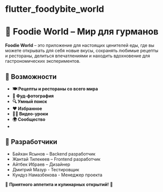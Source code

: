 # flutter_foodybite_world
# 🍔 Foodie World – Мир для гурманов

**Foodie World** – это приложение для настоящих ценителей еды, где вы можете открывать для себя новые вкусы, сохранять любимые рецепты и рестораны, делиться впечатлениями и находить вдохновение для гастрономических экспериментов.

## 🌟 Возможности

- **🍽️ Рецепты и рестораны со всего мира**
- **📸 Фуд-фотография**
- **🔍 Умный поиск**
- **♥️ Избранное**
- **👨‍🍳 Видео-уроки** 
- **🌍 Сообщество**
- 
## 🤝 Разработчики

- Байхан Ясынов – Backend разработчик
- Жантай Тилекеев – Frontend разработчик
- Айтбек Ибраев – Дизайнер
- Дмитрий Мазур - Тестировщик
- Кундуз Намазбекова - Менеджер проекта

🍏 **Приятного аппетита и кулинарных открытий!** 🍕
